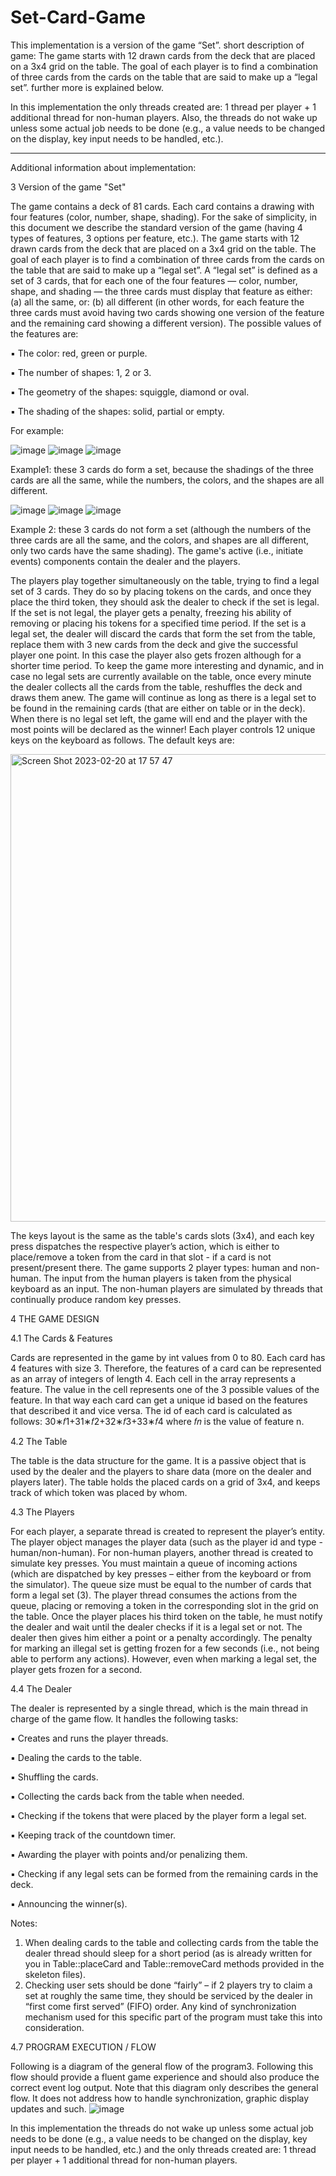 # Set-Card-Game

This implementation is a version of the game “Set”.
short description of game: The game starts with 12 drawn cards from the deck that are placed on a 3x4 grid on the table. The goal of each player is to find a combination of three cards from the cards on the table that are said to make up a “legal set”. further more is explained below.

In this implementation the only threads created are: 1 thread per player + 1 additional thread for non-human players.
Also, the threads do not wake up unless some actual job needs to be done (e.g., a value needs to be changed on the display, key input needs to be handled, etc.).

----------------------------------------------------------------------------------------------------------------------------------------------------------
Additional information about implementation:

3 Version of the game "Set"

The game contains a deck of 81 cards. Each card contains a drawing with four features (color, number, shape, shading).
For the sake of simplicity, in this document we describe the standard version of the game (having 4 types of features, 3 options per feature, etc.).
The game starts with 12 drawn cards from the deck that are placed on a 3x4 grid on the table. The goal of each player is to find a combination of three cards from the cards on the table that are said to make up a “legal set”.
A “legal set” is defined as a set of 3 cards, that for each one of the four features — color, number, shape, and shading — the three cards must display that feature as either: (a) all the same, or: (b) all different (in other words, for each feature the three cards must avoid having two cards showing one version of the feature and the remaining card showing a different version).
The possible values of the features are:

▪ The color: red, green or purple.

▪ The number of shapes: 1, 2 or 3.

▪ The geometry of the shapes: squiggle, diamond or oval.

▪ The shading of the shapes: solid, partial or empty.

For example:

![image](https://user-images.githubusercontent.com/94444014/220152460-6720b0dd-f2f1-4ac6-8b73-6b2bf881f1c3.png)
![image](https://user-images.githubusercontent.com/94444014/220152479-db81c173-8c79-4874-af2a-d536bc62771a.png)
![image](https://user-images.githubusercontent.com/94444014/220152492-cdae1d9b-5d21-4a6b-8c0b-4c8074c1ebbe.png)

Example1: these 3 cards do form a set, because the shadings of the three cards are all the same, while the numbers, the colors, and the shapes are all different.

![image](https://user-images.githubusercontent.com/94444014/220152571-51d14753-88e3-4ba9-9120-a2cecf38fac8.png)
![image](https://user-images.githubusercontent.com/94444014/220152580-822373d3-d76f-4caf-850b-df8490d7ea25.png)
![image](https://user-images.githubusercontent.com/94444014/220152595-aba4d725-dce9-47a1-a9d9-3b11ac1e636f.png)

Example 2: these 3 cards do not form a set (although the numbers of the three cards are all the same, and the colors, and shapes are all different, only two cards have the same shading).
The game's active (i.e., initiate events) components contain the dealer and the players.

The players play together simultaneously on the table, trying to find a legal set of 3 cards. They do so by placing tokens on the cards, and once they place the third token, they should ask the dealer to check if the set is legal.
If the set is not legal, the player gets a penalty, freezing his ability of removing or placing his tokens for a specified time period.
If the set is a legal set, the dealer will discard the cards that form the set from the table, replace them with 3 new cards from the deck and give the successful player one point. In this case the player also gets frozen although for a shorter time period.
To keep the game more interesting and dynamic, and in case no legal sets are currently available on the table, once every minute the dealer collects all the cards from the table, reshuffles the deck and draws them anew.
The game will continue as long as there is a legal set to be found in the remaining cards (that are either on table or in the deck). When there is no legal set left, the game will end and the player with the most points will be declared as the winner!
Each player controls 12 unique keys on the keyboard as follows. The default keys are:

<img width="748" alt="Screen Shot 2023-02-20 at 17 57 47" src="https://user-images.githubusercontent.com/94444014/220152953-9e3168b7-6898-4f50-af1a-6621d4108d56.png">

The keys layout is the same as the table's cards slots (3x4), and each key press dispatches the respective player’s action, which is either to place/remove a token from the card in that slot - if a card is not present/present there.
The game supports 2 player types: human and non-human.
The input from the human players is taken from the physical keyboard as an input.
The non-human players are simulated by threads that continually produce random key presses.

4 THE GAME DESIGN

4.1 The Cards & Features

Cards are represented in the game by int values from 0 to 80.
Each card has 4 features with size 3. Therefore, the features of a card can be represented as an array of integers of length 4. Each cell in the array represents a feature. The value in the cell represents one of the 3 possible values of the feature. In that way each card can get a unique id based on the features that described it and vice versa. The id of each card is calculated as follows:
30∗𝑓1+31∗𝑓2+32∗𝑓3+33∗𝑓4 where 𝑓𝑛 is the value of feature n.

4.2 The Table

The table is the data structure for the game. It is a passive object that is used by the dealer and the players to share data (more on the dealer and players later).
The table holds the placed cards on a grid of 3x4, and keeps track of which token was placed by whom.

4.3 The Players

For each player, a separate thread is created to represent the player’s entity.
The player object manages the player data (such as the player id and type - human/non-human).
For non-human players, another thread is created to simulate key presses.
You must maintain a queue of incoming actions (which are dispatched by key presses – either from the keyboard or from the simulator). The queue size must be equal to the number of cards that form a legal set (3).
The player thread consumes the actions from the queue, placing or removing a token in the corresponding slot in the grid on the table.
Once the player places his third token on the table, he must notify the dealer and wait until the dealer checks if it is a legal set or not. The dealer then gives him either a point or a penalty accordingly.
The penalty for marking an illegal set is getting frozen for a few seconds (i.e., not being able to perform any actions). However, even when marking a legal set, the player gets frozen for a second.

4.4 The Dealer

The dealer is represented by a single thread, which is the main thread in charge of the game flow. It handles the following tasks:

▪ Creates and runs the player threads.

▪ Dealing the cards to the table.

▪ Shuffling the cards.

▪ Collecting the cards back from the table when needed.

▪ Checking if the tokens that were placed by the player form a legal set.

▪ Keeping track of the countdown timer.

▪ Awarding the player with points and/or penalizing them.

▪ Checking if any legal sets can be formed from the remaining cards in the deck.

▪ Announcing the winner(s).

Notes:
1. When dealing cards to the table and collecting cards from the table the dealer thread should sleep for a short period (as is already written for you in Table::placeCard and Table::removeCard methods provided in the skeleton files).
2. Checking user sets should be done “fairly” – if 2 players try to claim a set at roughly the same time, they should be serviced by the dealer in “first come first served” (FIFO) order. Any kind of synchronization mechanism used for this specific part of the program must take this into consideration.

4.7 PROGRAM EXECUTION / FLOW

Following is a diagram of the general flow of the program3. Following this flow should provide a fluent game experience and should also produce the correct event log output. Note that this diagram only describes the general flow. It does not address how to handle synchronization, graphic display updates and such.
![image](https://user-images.githubusercontent.com/94444014/220153317-d0c64aea-91f4-4508-aeb4-db67c70c56e2.png)

In this implementation the threads do not wake up unless some actual job needs to be done (e.g., a value needs to be changed on the display, key input needs to be handled, etc.) and the only threads created 
are: 1 thread per player + 1 additional thread for non-human players.

